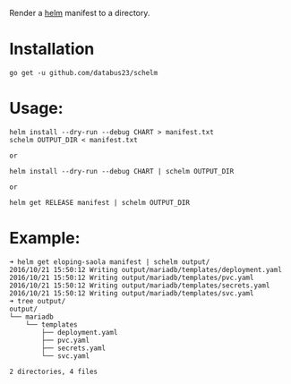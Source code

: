Render a [helm](https://github.com/kubernetes/helm) manifest to a directory.

# Installation
```
go get -u github.com/databus23/schelm
```
# Usage:

```
helm install --dry-run --debug CHART > manifest.txt
schelm OUTPUT_DIR < manifest.txt

or

helm install --dry-run --debug CHART | schelm OUTPUT_DIR

or

helm get RELEASE manifest | schelm OUTPUT_DIR

```

# Example:

```
➜ helm get eloping-saola manifest | schelm output/
2016/10/21 15:50:12 Writing output/mariadb/templates/deployment.yaml
2016/10/21 15:50:12 Writing output/mariadb/templates/pvc.yaml
2016/10/21 15:50:12 Writing output/mariadb/templates/secrets.yaml
2016/10/21 15:50:12 Writing output/mariadb/templates/svc.yaml
➜ tree output/
output/
└── mariadb
    └── templates
        ├── deployment.yaml
        ├── pvc.yaml
        ├── secrets.yaml
        └── svc.yaml

2 directories, 4 files
```
